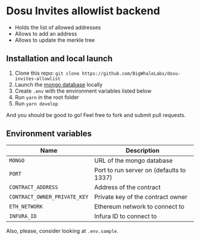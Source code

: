 # Dosu Invites allowlist backend

- Holds the list of allowed addresses
- Allows to add an address
- Allows to update the merkle tree

## Installation and local launch

1. Clone this repo: `git clone https://github.com/BigWhaleLabs/dosu-invites-allowlist`
2. Launch the [mongo database](https://www.mongodb.com/) locally
3. Create `.env` with the environment variables listed below
4. Run `yarn` in the root folder
5. Run `yarn develop`

And you should be good to go! Feel free to fork and submit pull requests.

## Environment variables

| Name                         | Description                              |
| ---------------------------- | ---------------------------------------- |
| `MONGO`                      | URL of the mongo database                |
| `PORT`                       | Port to run server on (defaults to 1337) |
| `CONTRACT_ADDRESS`           | Address of the contract                  |
| `CONTRACT_OWNER_PRIVATE_KEY` | Private key of the contract owner        |
| `ETH_NETWORK`                | Ethereum network to connect to           |
| `INFURA_ID`                  | Infura ID to connect to                  |

Also, please, consider looking at `.env.sample`.
